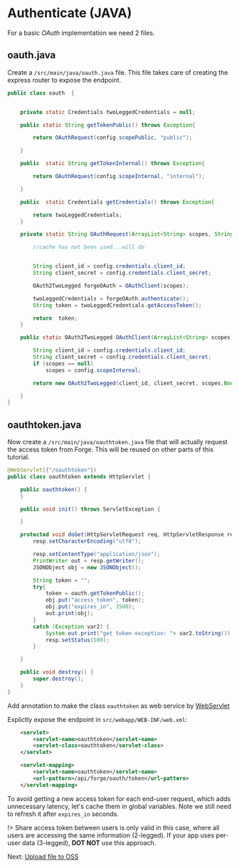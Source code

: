 # Authenticate (JAVA)

For a basic *OAuth* implementation we need 2 files.

## oauth.java

Create a `/src/main/java/oauth.java` file. This file takes care of creating the express router to expose the endpoint. 

```java
public class oauth  {


    private static Credentials twoLeggedCredentials = null;

    public static String getTokenPublic() throws Exception{

        return OAuthRequest(config.scopePublic, "public");

    }

    public  static String getTokenInternal() throws Exception{

        return OAuthRequest(config.scopeInternal, "internal");

    }

    public  static Credentials getCredentials() throws Exception{

        return twoLeggedCredentials;
    }

    private static String OAuthRequest(ArrayList<String> scopes, String cache) throws Exception{

        //cache has not been used...will do


        String client_id = config.credentials.client_id;
        String client_secret = config.credentials.client_secret;

        OAuth2TwoLegged forgeOAuth = OAuthClient(scopes);

        twoLeggedCredentials = forgeOAuth.authenticate();
        String token = twoLeggedCredentials.getAccessToken();

        return  token;
    }

    public static OAuth2TwoLegged OAuthClient(ArrayList<String> scopes) throws Exception{

        String client_id = config.credentials.client_id;
        String client_secret = config.credentials.client_secret;
        if (scopes == null)
            scopes = config.scopeInternal;

        return new OAuth2TwoLegged(client_id, client_secret, scopes,Boolean.valueOf(true));

    }
}
```

## oauthtoken.java

Now create a `/src/main/java/oauthtoken.java` file that will actually request the access token from Forge. This will be reused on other parts of this tutorial.

```java
@WebServlet({"/oauthtoken"})
public class oauthtoken extends HttpServlet {

    public oauthtoken() {
    }

    public void init() throws ServletException {

    }

    protected void doGet(HttpServletRequest req, HttpServletResponse resp) throws ServletException, IOException {
        resp.setCharacterEncoding("utf8");

        resp.setContentType("application/json");
        PrintWriter out = resp.getWriter();
        JSONObject obj = new JSONObject();

        String token = "";
        try{
            token = oauth.getTokenPublic();
            obj.put("access_token", token);
            obj.put("expires_in", 3500);
            out.print(obj);
        }
        catch (Exception var2) {
            System.out.print("get token exception: "+ var2.toString());
            resp.setStatus(500);
        }

    }

    public void destroy() {
        super.destroy();
    }
}
```
Add annotation to make the class `oauthtoken` as web service by [WebServlet](http://blog.caucho.com/2009/10/06/servlet-30-tutorial-weblistener-webservlet-webfilter-and-webinitparam/)

Explictly expose the endpoint in `src/webapp/WEB-INF/web.xml`:

```xml
    <servlet>
        <servlet-name>oauthtoken</servlet-name>
        <servlet-class>oauthtoken</servlet-class>
    </servlet>

    <servlet-mapping>
        <servlet-name>oauthtoken</servlet-name>
        <url-pattern>/api/forge/oauth/token</url-pattern>
    </servlet-mapping>
```

To avoid getting a new access token for each end-user request, which adds unnecessary latency, let's cache them in global variables. Note we still need to refresh it after `expires_in` seconds.

!> Share access token between users is only valid in this case, where all users are accessing the same information (2-legged). If your app uses per-user data (3-legged), **DOT NOT** use this approach.

Next: [Upload file to OSS](/datamanagement/oss/)